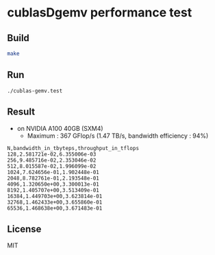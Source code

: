 # cublasDgemv performance test

## Build
```bash
make
```

## Run
```
./cublas-gemv.test
```


## Result
- on NVIDIA A100 40GB (SXM4)
  - Maximum : 367 GFlop/s (1.47 TB/s, bandwidth efficiency : 94%)

```
N,bandwidth_in_tbyteps,throughput_in_tflops
128,2.581721e-02,6.355006e-03
256,9.485716e-02,2.353046e-02
512,8.015587e-02,1.996099e-02
1024,7.624656e-01,1.902448e-01
2048,8.782761e-01,2.193548e-01
4096,1.320650e+00,3.300013e-01
8192,1.405707e+00,3.513409e-01
16384,1.449703e+00,3.623814e-01
32768,1.462433e+00,3.655860e-01
65536,1.468638e+00,3.671483e-01
```

## License
MIT
